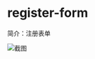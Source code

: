 # register-form

简介：注册表单

![截图](https://img.alicdn.com/tfs/TB10fLMaqmWBuNjy1XaXXXCbXXa-694-750.png)
